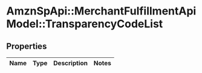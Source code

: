 # AmznSpApi::MerchantFulfillmentApiModel::TransparencyCodeList

## Properties
Name | Type | Description | Notes
------------ | ------------- | ------------- | -------------

